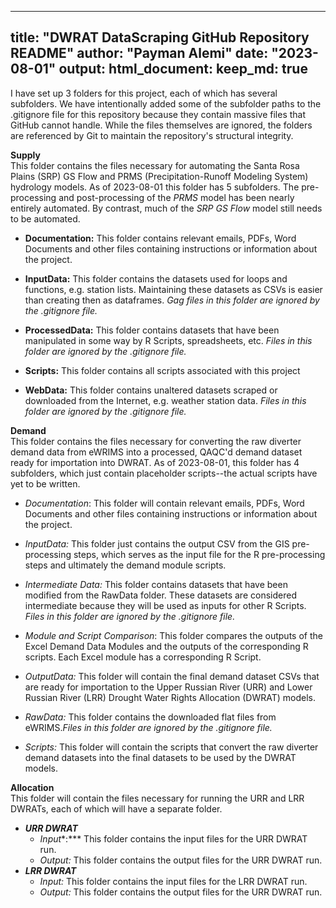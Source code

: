
---
title: "DWRAT DataScraping GitHub Repository README"
author: "Payman Alemi"
date: "2023-08-01"
output:
  html_document:
    keep_md: true
---

I have set up 3 folders for this project, each of which has several subfolders. 
We have intentionally added some of the subfolder paths to the .gitignore file
for this repository because they contain massive files that GitHub cannot handle.
While the files themselves are ignored, the folders are referenced by Git to maintain 
the repository's structural integrity. 

**Supply**\
This folder contains the files necessary for automating the Santa Rosa
Plains (SRP) GS Flow and PRMS (Precipitation-Runoff Modeling System)
hydrology models. As of 2023-08-01 this folder has 5 subfolders. The
pre-processing and post-processing of the *PRMS* model has been nearly
entirely automated. By contrast, much of the *SRP GS Flow* model still
needs to be automated.

-   **Documentation:** This folder contains relevant emails, PDFs, Word
    Documents and other files containing instructions or information
    about the project. 

-   **InputData:** This folder contains the datasets used for loops and
    functions, e.g. station lists. Maintaining these datasets as CSVs is
    easier than creating then as dataframes. *Gag files in this folder are 
    ignored by the .gitignore file.*
-   **ProcessedData:** This folder contains datasets that have been
    manipulated in some way by R Scripts, spreadsheets, etc. *Files in this folder
    are ignored by the .gitignore file.*

-   **Scripts:** This folder contains all scripts associated with this
    project

-   **WebData:** This folder contains unaltered datasets scraped or
    downloaded from the Internet, e.g. weather station data. *Files in this folder
    are ignored by the .gitignore file.*

**Demand**\
This folder contains the files necessary for converting the raw diverter
demand data from eWRIMS into a processed, QAQC'd demand dataset ready
for importation into DWRAT. As of 2023-08-01, this folder has 4
subfolders, which just contain placeholder scripts--the actual scripts
have yet to be written.

-   *Documentation*: This folder will contain relevant emails, PDFs,
    Word Documents and other files containing instructions or
    information about the project.

-   *InputData:* This folder just contains the output CSV from the GIS pre-processing steps,
      which serves as the input file for the R pre-processing steps and ultimately the demand module scripts.

-  *Intermediate Data:*  This folder contains datasets that have been modified from the RawData folder. These datasets are considered     intermediate because they will be used as inputs for other R Scripts. *Files
    in this folder are ignored by the .gitignore file.*

-   *Module and Script Comparison*: This folder compares the outputs of the Excel Demand Data Modules 
   and the outputs of the corresponding R scripts. Each Excel module has a corresponding R Script.

-   *OutputData:* This folder will contain the final demand dataset CSVs
    that are ready for importation to the Upper Russian River (URR) and
    Lower Russian River (LRR) Drought Water Rights Allocation (DWRAT)
    models.

-   *RawData:* This folder contains the downloaded flat files from eWRIMS.*Files
    in this folder are ignored by the .gitignore file.*

-   *Scripts:* This folder will contain the scripts that convert the raw
    diverter demand datasets into the final datasets to be used by the
    DWRAT models.

**Allocation**\
This folder will contain the files necessary for running the URR and LRR
DWRATs, each of which will have a separate folder.

-   ***URR DWRAT***
    -   *Input**:*** This folder contains the input files for the URR
        DWRAT run.
    -   *Output:* This folder contains the output files for the URR
        DWRAT run.
-   ***LRR DWRAT***
    -   *Input:* This folder contains the input files for the LRR DWRAT
        run.
    -   *Output:* This folder contains the output files for the URR
        DWRAT run.
